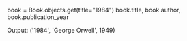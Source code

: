 book = Book.objects.get(title="1984") book.title, book.author, book.publication_year

Output: ('1984', 'George Orwell', 1949)
